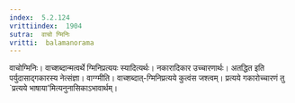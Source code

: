 ```yaml
---
index:  5.2.124
vrittiindex:  1904
sutra:  वाचो ग्मिनिः
vritti:  balamanorama 
---
```


वाचोग्मिनिः। वाच्शब्दान्मत्वर्थे ग्मिनिप्रत्ययः स्यादित्यर्थः। नकारादिकार उच्चारणार्थः। अतद्धित इति पर्युदासाद्गकारस्य नेत्संज्ञा। वाग्ग्मीति। वाच्शब्दात्-ग्मिनिप्रत्यये कुत्वंस जश्त्वम्। प्रत्यये गकारोच्चारणं तु `प्रत्यये भाषाया'मित्यनुनासिकाऽभावार्थम्। 

